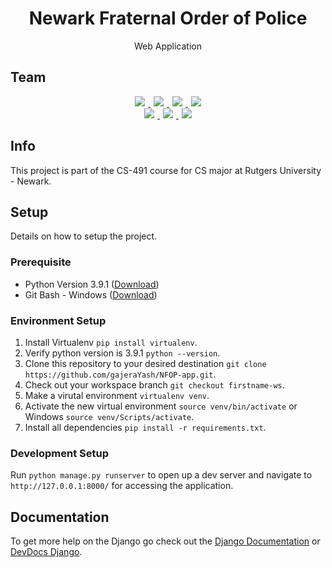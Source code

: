 <h1 align="center">
  Newark Fraternal Order of Police
</h1>
<p align='center'>
  Web Application
</p>
<h2 aligh="center">
  Team
</h2>
<div align='center'>
  <a href="https://github.com/warita65">
    <img style='padding:0 5px' src='https://img.shields.io/badge/Front-Wara-green'> 
  </a>
  <a href="https://github.com/mp1308">
    <img style='padding:0 5px' src='https://img.shields.io/badge/Front-Marisol-green'> 
  </a>
  <a href="https://github.com/cesarin66">
    <img style='padding:0 5px' src='https://img.shields.io/badge/Front-Cesar-green'> 
  </a>
  <a href="https://github.com/TansiU">
    <img style='padding:0 5px' src='https://img.shields.io/badge/Front-Tansi-green'> 
  </a>
</div>
<div align='center'>
  <a href="https://github.com/gajeraYash">
    <img style='padding:0 5px' src='https://img.shields.io/badge/Back-Yash-blue'> 
  </a>
  <a href="https://github.com/Cherve3">
    <img style='padding:0 5px' src='https://img.shields.io/badge/Back-Michael-blue'> 
  </a>
  <a href="https://github.com/Danielc1963">
    <img style='padding:0 5px' src='https://img.shields.io/badge/Back-Daniel-blue'> 
  </a>
</div>

## Info
This project is part of the CS-491 course for CS major at Rutgers University - Newark. 

## Setup
Details on how to setup the project.

### Prerequisite
- Python Version 3.9.1 ([Download](https://www.python.org/downloads/))
- Git Bash - Windows ([Download](https://git-scm.com/downloads)) 

### Environment Setup
1. Install Virtualenv `pip install virtualenv`.
2. Verify python version is 3.9.1 `python --version`.
3. Clone this repository to your desired destination `git clone https://github.com/gajeraYash/NFOP-app.git`.
4. Check out your workspace branch `git checkout firstname-ws`.
5. Make a virutal environment `virtualenv venv`.
6. Activate the new virtual environment `source venv/bin/activate` or Windows `source venv/Scripts/activate`.
7. Install all dependencies `pip install -r requirements.txt`.

### Development Setup
Run `python manage.py runserver` to open up a dev server and navigate to `http://127.0.0.1:8000/` for accessing the application.

## Documentation
To get more help on the Django go check out the [Django Documentation](https://docs.djangoproject.com/en/3.1/) or [DevDocs Django](https://devdocs.io/django~3.0/).
